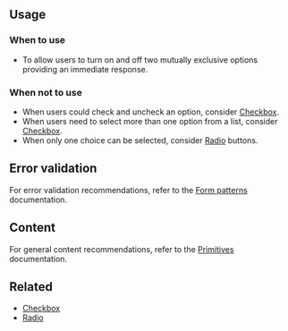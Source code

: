 ## Usage

### When to use

- To allow users to turn on and off two mutually exclusive options providing an immediate response.

### When not to use

- When users could check and uncheck an option, consider [Checkbox](/components/form/checkbox).
- When users need to select more than one option from a list, consider [Checkbox](/components/form/checkbox).
- When only one choice can be selected, consider [Radio](/components/form/radio) buttons.

## Error validation

For error validation recommendations, refer to the [Form patterns](/patterns/form-patterns) documentation.

## Content

For general content recommendations, refer to the [Primitives](/components/form/primitives) documentation.

## Related

- [Checkbox](/components/form/checkbox)
- [Radio](/components/form/radio)